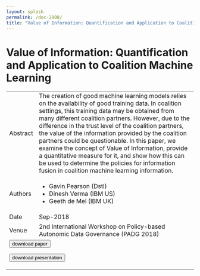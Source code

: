 ```yaml
---
layout: splash
permalink: /doc-2808/
title: "Value of Information: Quantification and Application to Coalition Machine Learning"
---
```


# Value of Information: Quantification and Application to Coalition Machine Learning

<table>
    <tbody>
    <tr>
        <td>Abstract</td>
        <td>The creation of good machine learning models relies on the availability of good training data. In coalition settings, this training data may be obtained from many different coalition partners. However, due to the difference in the trust level of the coalition partners, the value of the information provided by the coalition partners could be questionable. In this paper, we examine the concept of Value of Information, provide a quantitative measure for it, and show how this can be used to determine the policies for information fusion in coalition machine learning information.</td>
    </tr>
    <tr>
        <td>Authors</td>
        <td>
            <ul>
                <li>Gavin Pearson (Dstl)</li>
                <li>Dinesh Verma (IBM US)</li>
                <li>Geeth de Mel (IBM UK)</li>
            </ul>
        </td>
    </tr>
    <tr>
        <td>Date</td>
        <td>Sep-2018</td>
    </tr>
    <tr>
        <td>Venue</td>
        <td>2nd International Workshop on Policy-based Autonomic Data Governance (PADG 2018)</td>
    </tr>
        <tr>
            <td colspan="2">
                <form method="get" action="https://dais-ita.org/sites/default/files/2493.pdf">
                    <button type="submit">download paper</button>
                </form>
                <form method="get" action="https://dais-ita.org/sites/default/files/2493-slides.pdf">
                    <button type="submit">download presentation</button>
                </form>
            </td>
        </tr>
    </tbody>
</table>
